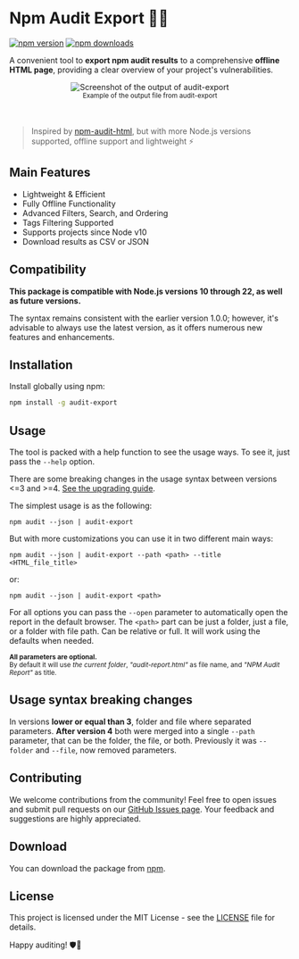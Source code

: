 # Npm Audit Export 🕵️‍♂️

[![npm version](https://img.shields.io/npm/v/audit-export?style=flat-square)](https://www.npmjs.com/package/audit-export)
[![npm downloads](https://img.shields.io/npm/dy/audit-export?style=flat-square)](https://www.npmjs.com/package/audit-export)

A convenient tool to **export npm audit results** to a comprehensive **offline HTML page**, providing a clear overview of your project's vulnerabilities.

<div align="center" width="100%">
    <img src="https://raw.githubusercontent.com/hotaydev/audit-export/refs/heads/main/.github/images/screenshot.jpg" alt="Screenshot of the output of audit-export"/><br/>
    <sub align="center">Example of the output file from audit-export</sub>
</div><br/><br/>

> Inspired by [npm-audit-html](https://www.npmjs.com/package/npm-audit-html), but with more Node.js versions supported, offline support and lightweight ⚡

## Main Features
* Lightweight & Efficient
* Fully Offline Functionality
* Advanced Filters, Search, and Ordering
* Tags Filtering Supported
* Supports projects since Node v10
* Download results as CSV or JSON

## Compatibility

**This package is compatible with Node.js versions 10 through 22, as well as future versions.**

The syntax remains consistent with the earlier version 1.0.0; however, it's advisable to always use the latest version, as it offers numerous new features and enhancements.

## Installation

Install globally using npm:

```bash
npm install -g audit-export
```

## Usage

The tool is packed with a help function to see the usage ways. To see it, just pass the `--help` option.

There are some breaking changes in the usage syntax between versions <=3 and >=4. [See the upgrading guide](#usage-syntax-breaking-changes).

The simplest usage is as the following:

```
npm audit --json | audit-export
```

But with more customizations you can use it in two different main ways:

```
npm audit --json | audit-export --path <path> --title <HTML_file_title>
```

or:

```
npm audit --json | audit-export <path>
```

For all options you can pass the `--open` parameter to automatically open the report in the default browser.
The `<path>` part can be just a folder, just a file, or a folder with file path. Can be relative or full. It will work using the defaults when needed.

<sub><strong>All parameters are optional.</strong><br/>By default it will use <i>the current folder</i>, <i>"audit-report.html"</i> as file name, and <i>"NPM Audit Report"</i> as title.</sub>

## Usage syntax breaking changes

In versions **lower or equal than 3**, folder and file where separated parameters. **After version 4** both were merged into a single `--path` parameter, that can be the folder, the file, or both. Previously it was `--folder` and `--file`, now removed parameters.

## Contributing

We welcome contributions from the community! Feel free to open issues and submit pull requests on our [GitHub Issues page](https://github.com/hotaydev/audit-export/issues). Your feedback and suggestions are highly appreciated.

## Download

You can download the package from [npm](https://www.npmjs.com/package/audit-export).

## License

This project is licensed under the MIT License - see the [LICENSE](https://github.com/hotaydev/audit-export/blob/main/LICENSE) file for details.

Happy auditing! 🛡️🚀

